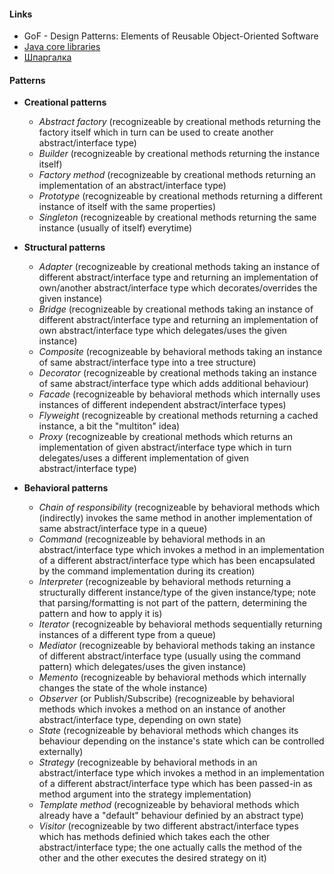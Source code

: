 #### Links
- GoF - Design Patterns: Elements of Reusable Object-Oriented Software
- [Java core libraries](https://stackoverflow.com/questions/1673841/examples-of-gof-design-patterns-in-javas-core-libraries)
- [Шпаргалка](https://habrahabr.ru/post/210288/)

#### Patterns
- **Creational patterns**
    - *Abstract factory* (recognizeable by creational methods returning the factory itself which in turn can be used to create another abstract/interface type)
    - *Builder* (recognizeable by creational methods returning the instance itself)
    - *Factory method* (recognizeable by creational methods returning an implementation of an abstract/interface type)
    - *Prototype* (recognizeable by creational methods returning a different instance of itself with the same properties)
    - *Singleton* (recognizeable by creational methods returning the same instance (usually of itself) everytime)

- **Structural patterns**
    - *Adapter* (recognizeable by creational methods taking an instance of different abstract/interface type and returning an implementation of own/another abstract/interface type which decorates/overrides the given instance)
    - *Bridge* (recognizeable by creational methods taking an instance of different abstract/interface type and returning an implementation of own abstract/interface type which delegates/uses the given instance)
    - *Composite* (recognizeable by behavioral methods taking an instance of same abstract/interface type into a tree structure)
    - *Decorator* (recognizeable by creational methods taking an instance of same abstract/interface type which adds additional behaviour)
    - *Facade* (recognizeable by behavioral methods which internally uses instances of different independent abstract/interface types)
    - *Flyweight* (recognizeable by creational methods returning a cached instance, a bit the "multiton" idea)
    - *Proxy* (recognizeable by creational methods which returns an implementation of given abstract/interface type which in turn delegates/uses a different implementation of given abstract/interface type)
- **Behavioral patterns**
    - *Chain of responsibility* (recognizeable by behavioral methods which (indirectly) invokes the same method in another implementation of same abstract/interface type in a queue)
    - *Command* (recognizeable by behavioral methods in an abstract/interface type which invokes a method in an implementation of a different abstract/interface type which has been encapsulated by the command implementation during its creation)
    - *Interpreter* (recognizeable by behavioral methods returning a structurally different instance/type of the given instance/type; note that parsing/formatting is not part of the pattern, determining the pattern and how to apply it is)
    - *Iterator* (recognizeable by behavioral methods sequentially returning instances of a different type from a queue)
    - *Mediator* (recognizeable by behavioral methods taking an instance of different abstract/interface type (usually using the command pattern) which delegates/uses the given instance)
    - *Memento* (recognizeable by behavioral methods which internally changes the state of the whole instance)
    - *Observer* (or Publish/Subscribe) (recognizeable by behavioral methods which invokes a method on an instance of another abstract/interface type, depending on own state)
    - *State* (recognizeable by behavioral methods which changes its behaviour depending on the instance's state which can be controlled externally)
    - *Strategy* (recognizeable by behavioral methods in an abstract/interface type which invokes a method in an implementation of a different abstract/interface type which has been passed-in as method argument into the strategy implementation)
    - *Template method* (recognizeable by behavioral methods which already have a "default" behaviour definied by an abstract type)
    - *Visitor* (recognizeable by two different abstract/interface types which has methods definied which takes each the other abstract/interface type; the one actually calls the method of the other and the other executes the desired strategy on it)
